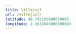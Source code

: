 ```yaml
---
title: Villejuif
url: /villejuif/
latitude: 48.792109800000006
longitude: 2.3633048000000003
---
```

